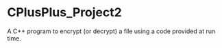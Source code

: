 # CPlusPlus_Project2
 A C++ program to encrypt (or decrypt) a file using a code provided at run time.
